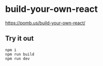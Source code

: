 # build-your-own-react

https://pomb.us/build-your-own-react/

## Try it out

```
npm i
npm run build
npm run dev
```
